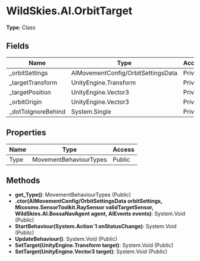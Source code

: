 ﻿# WildSkies.AI.OrbitTarget

**Type**: Class

## Fields

| Name | Type | Access |
|------|------|--------|
| _orbitSettings | AIMovementConfig/OrbitSettingsData | Private |
| _targetTransform | UnityEngine.Transform | Private |
| _targetPosition | UnityEngine.Vector3 | Private |
| _orbitOrigin | UnityEngine.Vector3 | Private |
| _dotToIgnoreBehind | System.Single | Private |

## Properties

| Name | Type | Access |
|------|------|--------|
| Type | MovementBehaviourTypes | Public |

## Methods

- **get_Type()**: MovementBehaviourTypes (Public)
- **.ctor(AIMovementConfig/OrbitSettingsData orbitSettings, Micosmo.SensorToolkit.RaySensor validTargetSensor, WildSkies.AI.BossaNavAgent agent, AIEvents events)**: System.Void (Public)
- **StartBehaviour(System.Action`1<MovementStatus> onStatusChange)**: System.Void (Public)
- **UpdateBehaviour()**: System.Void (Public)
- **SetTarget(UnityEngine.Transform target)**: System.Void (Public)
- **SetTarget(UnityEngine.Vector3 target)**: System.Void (Public)

